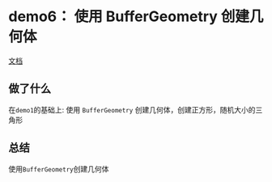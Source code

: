 # demo6： 使用 BufferGeometry 创建几何体

[文档](https://threejs.org/docs/index.html?q=BufferGeometry#api/zh/core/BufferGeometry)

## 做了什么

在`demo1`的基础上: 使用 `BufferGeometry` 创建几何体，创建正方形，随机大小的三角形

## 总结

使用`BufferGeometry`创建几何体
